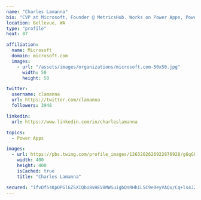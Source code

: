 ```yaml
---
name: "Charles Lamanna"
bio: "CVP at Microsoft, Founder @ MetricsHub. Works on Power Apps, Power Automate, Power Virtual Agent, Common Data Service and Dynamics 365."
location: Bellevue, WA
type: "profile"
heat: 87

affiliation:
  name: Microsoft
  domain: microsoft.com
  images:
    - url: "/assets/images/organizations/microsoft.com-50x50.jpg"
      width: 50
      height: 50

twitter:
  username: clamanna
  url: https://twitter.com/clamanna
  followers: 3948

linkedin:
  url: https://www.linkedin.com/in/charleslamanna

topics:
  - Power Apps

images:
  - url: https://pbs.twimg.com/profile_images/1263202626922876928/g6qGbHZ-_400x400.jpg
    width: 400
    height: 400
    isCached: true
    title: "Charles Lamanna"

secured: "ifvDf5sKpOPGlGZSXIQbU8vHEV8MWSuigbQsRHhIL5C9e0eyVAQx/Cq+ls4JZoBaKh7ZHYQlrhXNsWUk0/9BtJO7hy6jFUXNVr0En4vvdnjrhUBPiM3grfulhprMXe4LvDVu16gfVTsHHYxIvF/O4U9YZT5lQhWio2nrk6BeWetA5ATqqAcQEEDxvoeOS1gQl4eXN9TM55Xw4qGmpv3cfCNH4uBdRVp1kdSFU4LhyBwnwKnTxN0CXeHjs3kHw4bJTjBlWdXCXayiw1vuuUr0wFzLPijDe70BSqOfQysXDVsXZRjyCqgR4pQwebIXQHDwPwYiqAeW3iYDLLEqHH6hMRewkJjSeC4byE894dTzN9otX8feIPqteWKC2vaBw++nLzE0ByByrJ99TY15izTg91I0j0FcDcl0EmK6VC+aBsc=;7mocqb4LUXP+GpBSXiCZ5w=="
---
```


